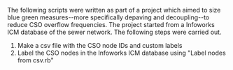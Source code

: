 The following scripts were written as part of a project which aimed to size blue green measures--more specifically depaving and decoupling--to reduce CSO overflow frequencies. The project started from a Infoworks ICM database of the sewer network. The following steps were carried out.
1) Make a csv file with the CSO node IDs and custom labels
2) Label the CSO nodes in the Infoworks ICM database using "Label nodes from csv.rb"
